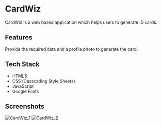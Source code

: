 # CardWiz

CardWiz is a web based application which helps users to generate ID cards.

## Features

Provide the required data and a profile photo to generate the card.

## Tech Stack

- HTML5
- CSS (Casacading Style Sheets)
- JavaScript
- Google Fonts

## Screenshots

![CardWiz_1](https://github.com/TechGroot/CardWiz/assets/95881179/80bec0c0-19ff-411d-a58d-01684293e2d4)
![CardWiz_2](https://github.com/TechGroot/CardWiz/assets/95881179/8582218f-1885-4041-9f30-23fe699b5628)
